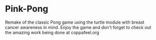 # Pink-Pong
Remake of the classic Pong game using the turtle module with breast cancer awareness in mind. Enjoy the game and don't forget to check out the amazing work being done at coppafeel.org
